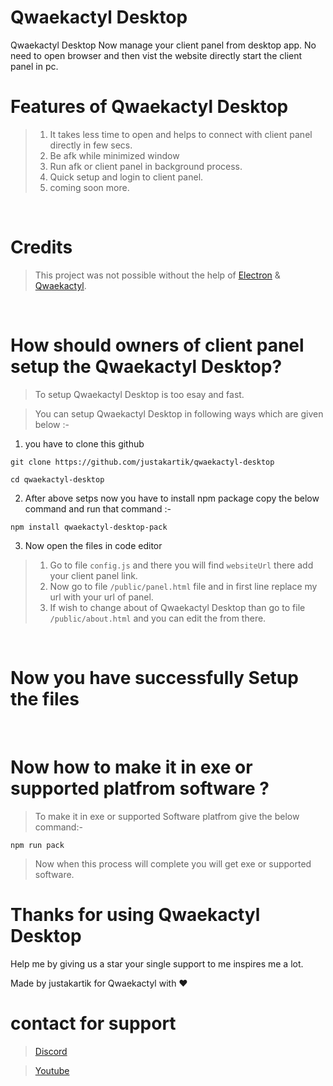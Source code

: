 # __**Qwaekactyl Desktop**__
<p>Qwaekactyl Desktop Now manage your client panel from desktop app. No need to open browser and then vist the website directly start the client panel in pc.</p>

# Features of __**Qwaekactyl Desktop**__
> 1. It takes less time to open and helps to connect with client panel directly in few secs.
> 2. Be afk while minimized window
> 3. Run afk or client panel in background process.
> 4.  Quick setup and login to client panel.
> 5. coming soon more.

<br>

# Credits
> This project was not possible without the help of [Electron](https://www.electronjs.org/) & [Qwaekactyl](https://github.com/Qwaekactyl/Qwaekactyl).

<br>

# How should owners of client panel setup the Qwaekactyl Desktop?

> To setup Qwaekactyl Desktop is too esay and fast.

> You can setup Qwaekactyl Desktop in following ways which are given below :-

1. you have to clone this github 
  ```
  git clone https://github.com/justakartik/qwaekactyl-desktop
  ```
  ```
  cd qwaekactyl-desktop
  ```

2. After above setps now you have to install npm package copy the below command and run that command :-
```
npm install qwaekactyl-desktop-pack
```
3. Now open the files in code editor 
  > 1. Go to file `config.js` and there you will find `websiteUrl` there add your client panel link.
  > 2. Now go to file `/public/panel.html` file and in first line replace my url with your url of panel.
  > 3. If wish to change about of Qwaekactyl Desktop than go to file `/public/about.html` and you can edit the from there.
  
<br>

 <h1>Now you have successfully Setup the files</h1>

<br>

# Now how to make it in exe or supported platfrom software ?
> To make it in exe or supported Software platfrom give the below command:-
```
npm run pack
```
> Now when this process will complete you will get exe or supported software.

<h1>Thanks for using Qwaekactyl Desktop</h1>
<p> Help me by giving us a star your single support to me inspires me a lot. </p>
<p>Made by justakartik for Qwaekactyl with ❤</p>

# contact for support
> [Discord](https://discord.gg/suusMvAVtp)

> [Youtube](https://www.youtube.com/@TeamHGU)

